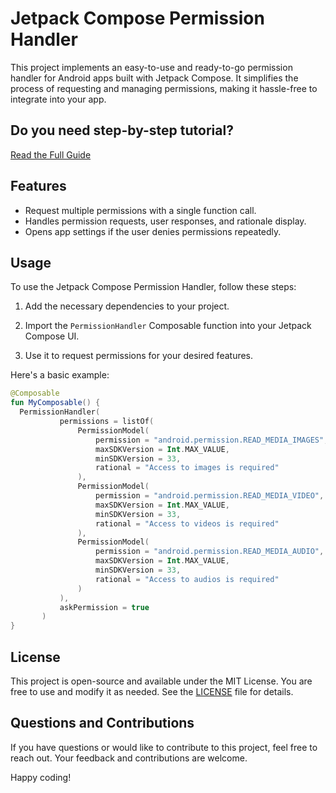 
# Jetpack Compose Permission Handler

This project implements an easy-to-use and ready-to-go permission handler for Android apps built with Jetpack Compose. It simplifies the process of requesting and managing permissions, making it hassle-free to integrate into your app.

## Do you need step-by-step tutorial?
[Read the Full Guide](https://medium.com/@m.derakhshan/mastering-permissions-in-jetpack-compose-a-step-by-step-guide-aff751e9124)


## Features

- Request multiple permissions with a single function call.
- Handles permission requests, user responses, and rationale display.
- Opens app settings if the user denies permissions repeatedly.

## Usage

To use the Jetpack Compose Permission Handler, follow these steps:

1. Add the necessary dependencies to your project.

2. Import the `PermissionHandler` Composable function into your Jetpack Compose UI.

3. Use it to request permissions for your desired features.

Here's a basic example:

```kotlin
@Composable
fun MyComposable() {
  PermissionHandler(
           permissions = listOf(
               PermissionModel(
                   permission = "android.permission.READ_MEDIA_IMAGES",
                   maxSDKVersion = Int.MAX_VALUE,
                   minSDKVersion = 33,
                   rational = "Access to images is required"
               ),
               PermissionModel(
                   permission = "android.permission.READ_MEDIA_VIDEO",
                   maxSDKVersion = Int.MAX_VALUE,
                   minSDKVersion = 33,
                   rational = "Access to videos is required"
               ),
               PermissionModel(
                   permission = "android.permission.READ_MEDIA_AUDIO",
                   maxSDKVersion = Int.MAX_VALUE,
                   minSDKVersion = 33,
                   rational = "Access to audios is required"
               )
           ),
           askPermission = true
       )
}
```

## License

This project is open-source and available under the MIT License. You are free to use and modify it as needed. See the [LICENSE](LICENSE) file for details.

## Questions and Contributions

If you have questions or would like to contribute to this project, feel free to reach out. Your feedback and contributions are welcome.

Happy coding!
